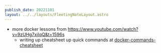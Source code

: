 ```yaml
---
publish_date: 20221101    
layout: ../../layouts/FleetingNoteLayout.astro
---
```

- more docker lessons from https://www.youtube.com/watch?v=9zUHg7xjIqQ&t=1596s
	- writing up cheatsheet up quick commands at [docker-commands-cheatsheet](../permanent-notes/docker-commands-cheatsheet.md)

